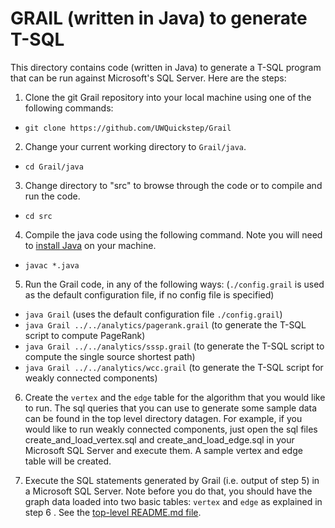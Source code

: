GRAIL (written in Java) to generate T-SQL
==================================================
This directory contains code (written in Java) to generate a T-SQL program that
can be run against Microsoft's SQL Server. Here are the steps:

1. Clone the git Grail repository into your local machine using one of the
   following commands:
  * `git clone https://github.com/UWQuickstep/Grail`

2. Change your current working directory to `Grail/java`.
  * `cd Grail/java`

3. Change directory to "src" to browse through the code or to compile and run 
   the code.
  * `cd src`

4. Compile the java code using the following command. Note you will need to
   [install Java](https://java.com/en/download/help/index_installing.xml "Java Install Page")
   on your machine.
  * `javac *.java`

5. Run the Grail code, in any of the following ways: (`./config.grail` is used as
   the default configuration file, if no config file is specified)
  * `java Grail` (uses the default configuration file `./config.grail`)
  * `java Grail ../../analytics/pagerank.grail` 
     (to generate the T-SQL script to compute PageRank)
  * `java Grail ../../analytics/sssp.grail` 
     (to generate the T-SQL script to compute the single source shortest path)
  * `java Grail ../../analytics/wcc.grail` 
    (to generate the T-SQL script for weakly connected components)

6. Create the `vertex` and the `edge` table for the algorithm that you would like to run.
   The sql queries that you can use to generate some sample data can be found in the top
   level directory datagen. For example, if you would like to run weakly connected components,
   just open the sql files create\_and\_load\_vertex.sql and create\_and\_load\_edge.sql in your
   Microsoft SQL Server and execute them. A sample vertex and edge table will be created.

7. Execute the SQL statements generated by Grail (i.e. output of step 5)
   in a Microsoft SQL Server. Note before you do that, you should have the
   graph data loaded into two basic tables: `vertex` and `edge` as explained
   in step 6 . See the [top-level README.md file](../../README.md).
